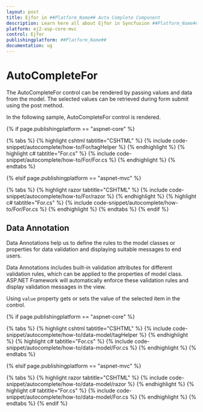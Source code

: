 ```yaml
---
layout: post
title: Ejfor in ##Platform_Name## Auto Complete Component
description: Learn here all about Ejfor in Syncfusion ##Platform_Name## Auto Complete component of Syncfusion Essential JS 2 and more.
platform: ej2-asp-core-mvc
control: Ejfor
publishingplatform: ##Platform_Name##
documentation: ug
---
```



# AutoCompleteFor

The AutoCompleteFor control can be rendered by passing values and data from the model. The selected values can be retrieved during form submit using the post method.

In the following sample, AutoCompleteFor control is rendered.

{% if page.publishingplatform == "aspnet-core" %}

{% tabs %}
{% highlight cshtml tabtitle="CSHTML" %}
{% include code-snippet/autocomplete/how-to/For/tagHelper %}
{% endhighlight %}
{% highlight c# tabtitle="For.cs" %}
{% include code-snippet/autocomplete/how-to/For/For.cs %}
{% endhighlight %}
{% endtabs %}

{% elsif page.publishingplatform == "aspnet-mvc" %}

{% tabs %}
{% highlight razor tabtitle="CSHTML" %}
{% include code-snippet/autocomplete/how-to/For/razor %}
{% endhighlight %}
{% highlight c# tabtitle="For.cs" %}
{% include code-snippet/autocomplete/how-to/For/For.cs %}
{% endhighlight %}
{% endtabs %}
{% endif %}



## Data Annotation

Data Annotations help us to define the rules to the model classes or properties for data validation and displaying suitable messages to end users.

Data Annotations includes built-in validation attributes for different validation rules, which can be applied to the properties of model class. ASP.NET Framework will automatically enforce these validation rules and display validation messages in the view.

Using `value` property gets or sets the value of the selected item in the control.

{% if page.publishingplatform == "aspnet-core" %}

{% tabs %}
{% highlight cshtml tabtitle="CSHTML" %}
{% include code-snippet/autocomplete/how-to/data-model/tagHelper %}
{% endhighlight %}
{% highlight c# tabtitle="For.cs" %}
{% include code-snippet/autocomplete/how-to/data-model/For.cs %}
{% endhighlight %}
{% endtabs %}

{% elsif page.publishingplatform == "aspnet-mvc" %}

{% tabs %}
{% highlight razor tabtitle="CSHTML" %}
{% include code-snippet/autocomplete/how-to/data-model/razor %}
{% endhighlight %}
{% highlight c# tabtitle="For.cs" %}
{% include code-snippet/autocomplete/how-to/data-model/For.cs %}
{% endhighlight %}
{% endtabs %}
{% endif %}


